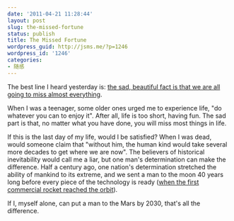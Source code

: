 ```yaml
---
date: '2011-04-21 11:28:44'
layout: post
slug: the-missed-fortune
status: publish
title: The Missed Fortune
wordpress_guid: http://jsms.me/?p=1246
wordpress_id: '1246'
categories:
- 随感
---
```


The best line I heard yesterday is: [the sad, beautiful fact is that we are all going to miss almost everything](http://www.npr.org/blogs/monkeysee/2011/04/19/135508305/the-sad-beautiful-fact-that-were-all-going-to-miss-almost-everything?sc=tw&cc=share).

When I was a teenager, some older ones urged me to experience life, "do whatever you can to enjoy it". After all, life is too short, having fun. The sad part is that, no matter what you have done, you will miss most things in life.

If this is the last day of my life, would I be satisfied? When I was dead, would someone claim that "without him, the human kind would take several more decades to get where we are now". The believers of historical inevitability would call me a liar, but one man's determination can make the difference. Half a century ago, one nation's determination stretched the ability of mankind to its extreme, and we sent a man to the moon 40 years long before every piece of the technology is ready ([when the first commercial rocket reached the orbit](http://www.huffingtonpost.com/2010/06/05/spacex-falcoln-9-launch-s_n_601634.html)).

If I, myself alone, can put a man to the Mars by 2030, that's all the difference.

